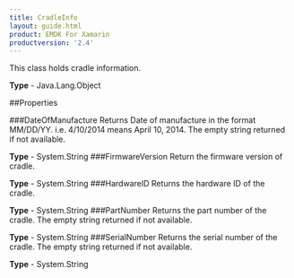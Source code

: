 ```yaml
---
title: CradleInfo
layout: guide.html 
product: EMDK For Xamarin 
productversion: '2.4' 
---
```

This class holds cradle information.

**Type** - Java.Lang.Object

##Properties

###DateOfManufacture
Returns Date of manufacture in the format MM/DD/YY. i.e. 4/10/2014 means April 10, 2014. The empty string returned if not available.


**Type** - System.String
###FirmwareVersion
Return the firmware version of cradle.

**Type** - System.String
###HardwareID
Returns the hardware ID of the cradle.

**Type** - System.String
###PartNumber
Returns the part number of the cradle. The empty string returned if not available.

**Type** - System.String
###SerialNumber
Returns the serial number of the cradle. The empty string returned if not available.

**Type** - System.String


